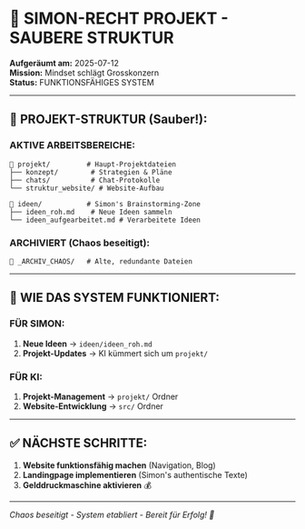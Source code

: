 # 🎯 SIMON-RECHT PROJEKT - SAUBERE STRUKTUR

**Aufgeräumt am:** 2025-07-12  
**Mission:** Mindset schlägt Grosskonzern  
**Status:** FUNKTIONSFÄHIGES SYSTEM

---

## 📁 **PROJEKT-STRUKTUR (Sauber!):**

### **AKTIVE ARBEITSBEREICHE:**
```
📁 projekt/         # Haupt-Projektdateien
├── konzept/        # Strategien & Pläne  
├── chats/          # Chat-Protokolle
└── struktur_website/ # Website-Aufbau

📁 ideen/           # Simon's Brainstorming-Zone
├── ideen_roh.md    # Neue Ideen sammeln
└── ideen_aufgearbeitet.md # Verarbeitete Ideen
```

### **ARCHIVIERT (Chaos beseitigt):**
```
📁 _ARCHIV_CHAOS/   # Alte, redundante Dateien
```

---

## 🎯 **WIE DAS SYSTEM FUNKTIONIERT:**

### **FÜR SIMON:**
1. **Neue Ideen** → `ideen/ideen_roh.md`
2. **Projekt-Updates** → KI kümmert sich um `projekt/`

### **FÜR KI:**
1. **Projekt-Management** → `projekt/` Ordner
2. **Website-Entwicklung** → `src/` Ordner  

---

## ✅ **NÄCHSTE SCHRITTE:**

1. **Website funktionsfähig machen** (Navigation, Blog)
2. **Landingpage implementieren** (Simon's authentische Texte)
3. **Gelddruckmaschine aktivieren** 💰

---

*Chaos beseitigt - System etabliert - Bereit für Erfolg! 🚀*

